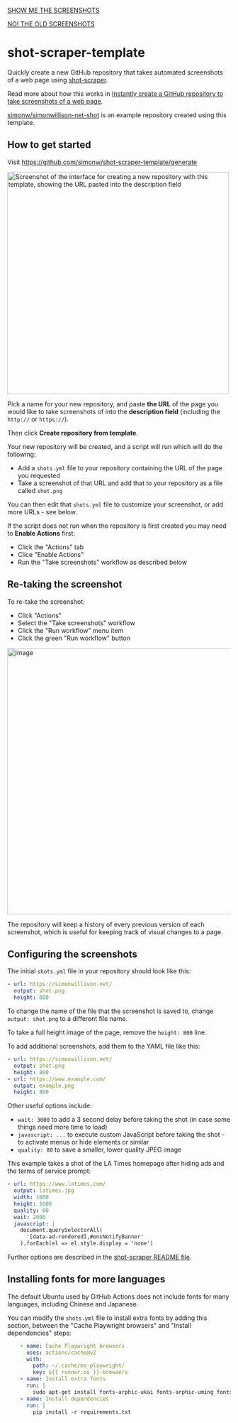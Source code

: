 [SHOW ME THE SCREENSHOTS](https://onsvisual.github.io/get-ons-vis-screenshots/)

[NO! THE OLD SCREENSHOTS](https://jtrim-ons.github.io/get-ons-vis-screenshots/)



# shot-scraper-template

Quickly create a new GitHub repository that takes automated screenshots of a web page using [shot-scraper](https://github.com/simonw/shot-scraper).

Read more about how this works in [Instantly create a GitHub repository to take screenshots of a web page](https://simonwillison.net/2022/Mar/14/shot-scraper-template/).

[simonw/simonwillison-net-shot](https://github.com/simonw/simonwillison-net-shot) is an example repository created using this template.

## How to get started

Visit https://github.com/simonw/shot-scraper-template/generate

<img width="500" alt="Screenshot of the interface for creating a new repository with this template, showing the URL pasted into the description field" src="https://user-images.githubusercontent.com/9599/158208859-ee12e174-5c5f-40c0-b5f2-e3df15f1ee4f.png">

Pick a name for your new repository, and paste **the URL** of the page you would like to take screenshots of into the **description field** (including the `http://` or `https://`).

Then click **Create repository from template**.

Your new repository will be created, and a script will run which will do the following:

- Add a `shots.yml` file to your repository containing the URL of the page you requested
- Take a screenshot of that URL and add that to your repository as a file called `shot.png`

You can then edit that `shots.yml` file to customize your screenshot, or add more URLs - see below.

If the script does not run when the repository is first created you may need to **Enable Actions** first:

- Click the "Actions" tab
- Clice "Enable Actions"
- Run the "Take screenshots" workflow as described below

## Re-taking the screenshot

To re-take the screenshot:

- Click "Actions"
- Select the "Take screenshots" workflow
- Click the "Run workflow" menu item
- Click the green "Run workflow" button

<img width="600" alt="image" src="https://user-images.githubusercontent.com/9599/158210618-4b361520-4fbb-4a90-ab8c-f729776dd8f0.png">

The repository will keep a history of every previous version of each screenshot, which is useful for keeping track of visual changes to a page.

## Configuring the screenshots

The initial `shots.yml` file in your repository should look like this:

```yaml
- url: https://simonwillison.net/
  output: shot.png
  height: 800
```

To change the name of the file that the screenshot is saved to, change `output: shot.png` to a different file name.

To take a full height image of the page, remove the `height: 800` line.

To add additional screenshots, add them to the YAML file like this:

```yaml
- url: https://simonwillison.net/
  output: shot.png
  height: 800
- url: https://www.example.com/
  output: example.png
  height: 800
```
Other useful options include:

- `wait: 3000` to add a 3 second delay before taking the shot (in case some things need more time to load)
- `javascript: ...` to execute custom JavaScript before taking the shot - to activate menus or hide elements or similar
- `quality: 80` to save a smaller, lower quality JPEG image

This example takes a shot of the LA Times homepage after hiding ads and the terms of service prompt:

```yaml
- url: https://www.latimes.com/
  output: latimes.jpg
  width: 1600
  height: 1600
  quality: 80
  wait: 2000
  javascript: |
    document.querySelectorAll(
      '[data-ad-rendered],#ensNotifyBanner'
    ).forEach(el => el.style.display = 'none')
```
Further options are described in the [shot-scraper README file](https://github.com/simonw/shot-scraper#taking-multiple-screenshots).

## Installing fonts for more languages

The default Ubuntu used by GitHub Actions does not include fonts for many languages, including Chinese and Japanese.

You can modify the `shots.yml` file to install extra fonts by adding this section, between the "Cache Playwright browsers" and "Install dependencies" steps:

```yaml
    - name: Cache Playwright browsers
      uses: actions/cache@v2
      with:
        path: ~/.cache/ms-playwright/
        key: ${{ runner.os }}-browsers
    - name: Install extra fonts
      run: |
        sudo apt-get install fonts-arphic-ukai fonts-arphic-uming fonts-ipafont-mincho fonts-ipafont-gothic fonts-unfonts-core
    - name: Install dependencies
      run: |
        pip install -r requirements.txt
```
